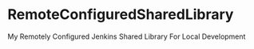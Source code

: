 # RemoteConfiguredSharedLibrary
My Remotely Configured Jenkins Shared Library For Local Development
